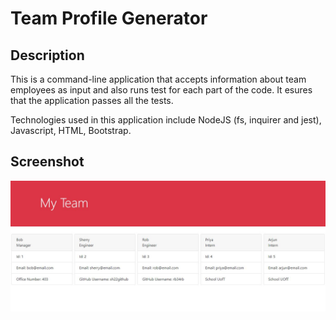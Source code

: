 # Team Profile Generator

## Description

This is a command-line application that accepts information about team employees as input and also runs test for each part of the code. It esures that the application passes all the tests.

Technologies used in this application include NodeJS (fs, inquirer and jest), Javascript, HTML, Bootstrap.

## Screenshot
![](assets/TeamProfile.JPG)

